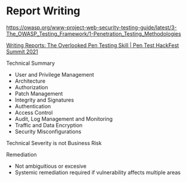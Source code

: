 # Report  Writing

https://owasp.org/www-project-web-security-testing-guide/latest/3-The_OWASP_Testing_Framework/1-Penetration_Testing_Methodologies

[Writing Reports: The Overlooked Pen Testing Skill | Pen Test HackFest Summit 2021](https://www.youtube.com/watch?v=r-6LBjlM14Y)

Technical Summary
- User and Privilege Management
- Architecture
- Authorization
- Patch Management
- Integrity and Signatures
- Authentication
- Access Control
- Audit, Log Management and Monitoring
- Traffic and Data Encryption
- Security Misconfigurations

Technical Severity is not Business Risk

Remediation 
- Not ambiguitious or excesive 
- Systemic remediation required if vulnerability affects multiple areas
